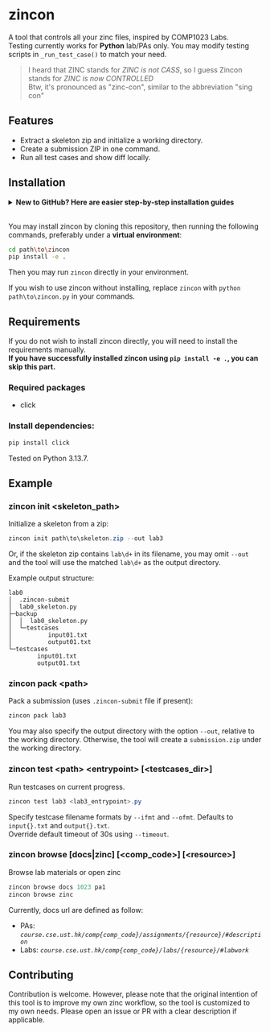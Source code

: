# zincon

A tool that controls all your zinc files, inspired by COMP1023 Labs.  
Testing currently works for **Python** lab/PAs only. You may modify testing scripts in `_run_test_case()` to match your need.  
> I heard that ZINC stands for _ZINC is not CASS_, so I guess Zincon stands for _ZINC is now CONTROLLED_  
> Btw, it's pronounced as "zinc-con", similar to the abbreviation "sing con"

## Features

- Extract a skeleton zip and initialize a working directory.
- Create a submission ZIP in one command.
- Run all test cases and show diff locally.

## Installation

<details>
<summary><b>New to GitHub? Here are easier step-by-step installation guides</b></summary>
<ol>
<li><a href="https://github.com/sayatodev/zincon/archive/refs/heads/main.zip">Download and extract the latest ZIP file</a> of this repository</li>
<li>Open a terminal/powershell at the extracted directory</li>
<li><code>cd "path/to/extracted/directory"</code> if you are in the wrong folder</li>
<li>run <code>pip install .</code></li>
<li>try to run <code>zincon --help</code>. You should be seeing the zincon command usage</li>
</ol>
</details><br>  
  
You may install zincon by cloning this repository, then running the following commands, preferably under a **virtual environment**:
```sh
cd path\to\zincon 
pip install -e .
``` 
Then you may run `zincon` directly in your environment.

If you wish to use zincon without installing, replace `zincon` with `python path\to\zincon.py` in your commands.

## Requirements

If you do not wish to install zincon directly, you will need to install the requirements manually.  
**If you have successfully installed zincon using `pip install -e .`, you can skip this part.**

### Required packages
- click

### Install dependencies:

```powershell
pip install click
```

Tested on Python 3.13.7.

## Example

### zincon init \<skeleton_path>
Initialize a skeleton from a zip:

```powershell
zincon init path\to\skeleton.zip --out lab3
```

Or, if the skeleton zip contains `lab\d+` in its filename, you may omit `--out` and the tool will use the matched `lab\d+` as the output directory.

Example output structure:
```
lab0
│  .zincon-submit
│  lab0_skeleton.py
├─backup
│  │  lab0_skeleton.py
│  └─testcases
│          input01.txt
│          output01.txt
└─testcases
        input01.txt
        output01.txt
```

### zincon pack \<path>
Pack a submission (uses `.zincon-submit` file if present):

```powershell
zincon pack lab3
```

You may also specify the output directory with the option `--out`, relative to the working directory. Otherwise, the tool will create a `submission.zip` under the working directory.

### zincon test \<path> \<entrypoint> [\<testcases_dir>]
Run testcases on current progress.

```powershell
zincon test lab3 <lab3_entrypoint>.py
```

Specify testcase filename formats by `--ifmt` and `--ofmt`. Defaults to `input{}.txt` and `output{}.txt`.  
Override default timeout of 30s using `--timeout`.  

### zincon browse [docs|zinc] [\<comp_code>] [\<resource>]
Browse lab materials or open zinc

```powershell
zincon browse docs 1023 pa1
zincon browse zinc
```

Currently, docs url are defined as follow:
- PAs: _`course.cse.ust.hk/comp{comp_code}/assignments/{resource}/#description`_ 
- Labs: _`course.cse.ust.hk/comp{comp_code}/labs/{resource}/#labwork`_

## Contributing

Contribution is welcome. However, please note that the original intention of this tool is to improve my own zinc workflow, so the tool is customized to my own needs. Please open an issue or PR with a clear description if applicable.
